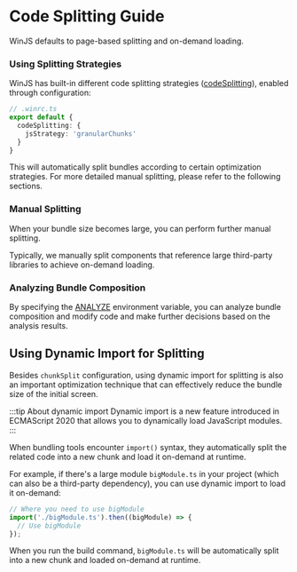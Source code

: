 # Code Splitting Guide

WinJS defaults to page-based splitting and on-demand loading.

### Using Splitting Strategies

WinJS has built-in different code splitting strategies ([codeSplitting](../config/config#codesplitting)), enabled through configuration:

```ts
// .winrc.ts
export default {
  codeSplitting: {
    jsStrategy: 'granularChunks'
  }
}
```

This will automatically split bundles according to certain optimization strategies. For more detailed manual splitting, please refer to the following sections.

### Manual Splitting

When your bundle size becomes large, you can perform further manual splitting.

Typically, we manually split components that reference large third-party libraries to achieve on-demand loading.

### Analyzing Bundle Composition

By specifying the [ANALYZE](./env-variables#analyze) environment variable, you can analyze bundle composition and modify code and make further decisions based on the analysis results.

## Using Dynamic Import for Splitting

Besides `chunkSplit` configuration, using dynamic import for splitting is also an important optimization technique that can effectively reduce the bundle size of the initial screen.

:::tip About dynamic import
Dynamic import is a new feature introduced in ECMAScript 2020 that allows you to dynamically load JavaScript modules.
:::

When bundling tools encounter `import()` syntax, they automatically split the related code into a new chunk and load it on-demand at runtime.

For example, if there's a large module `bigModule.ts` in your project (which can also be a third-party dependency), you can use dynamic import to load it on-demand:

```js
// Where you need to use bigModule
import('./bigModule.ts').then((bigModule) => {
  // Use bigModule
});
```

When you run the build command, `bigModule.ts` will be automatically split into a new chunk and loaded on-demand at runtime.
